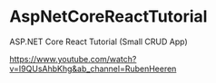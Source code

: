 # AspNetCoreReactTutorial
ASP.NET Core React Tutorial (Small CRUD App)

https://www.youtube.com/watch?v=I9QUsAhbKhg&ab_channel=RubenHeeren

